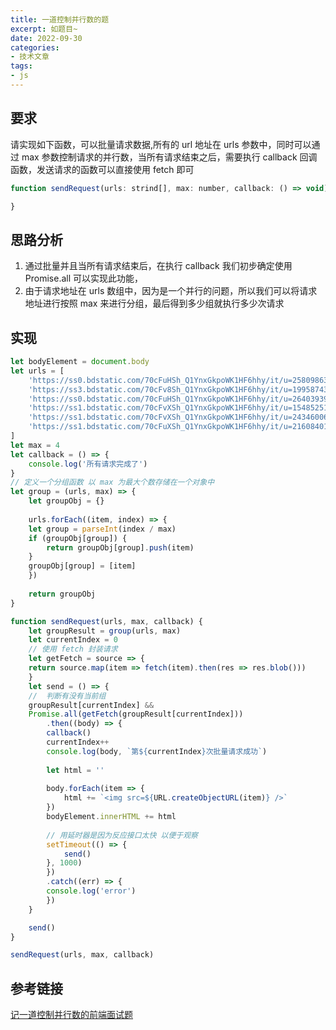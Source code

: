 ```yaml
---
title: 一道控制并行数的题
excerpt: 如题目~
date: 2022-09-30
categories:
- 技术文章
tags:
- js
---
```


## 要求
请实现如下函数，可以批量请求数据,所有的 url 地址在 urls 参数中，同时可以通过 max 参数控制请求的并行数，当所有请求结束之后，需要执行 callback 回调函数，发送请求的函数可以直接使用 fetch 即可
```javascript
function sendRequest(urls: strind[], max: number, callback: () => void) {

}
```

## 思路分析
1. 通过批量并且当所有请求结束后，在执行 callback 我们初步确定使用 Promise.all 可以实现此功能，
2. 由于请求地址在 urls 数组中，因为是一个并行的问题，所以我们可以将请求地址进行按照 max 来进行分组，最后得到多少组就执行多少次请求

## 实现
```javascript
let bodyElement = document.body
let urls = [
    'https://ss0.bdstatic.com/70cFuHSh_Q1YnxGkpoWK1HF6hhy/it/u=2580986389,1527418707&fm=27&gp=0.jpg',
    'https://ss3.bdstatic.com/70cFv8Sh_Q1YnxGkpoWK1HF6hhy/it/u=1995874357,4132437942&fm=27&gp=0.jpg',
    'https://ss0.bdstatic.com/70cFuHSh_Q1YnxGkpoWK1HF6hhy/it/u=2640393967,721831803&fm=27&gp=0.jpg',
    'https://ss1.bdstatic.com/70cFvXSh_Q1YnxGkpoWK1HF6hhy/it/u=1548525155,1032715394&fm=27&gp=0.jpg',
    'https://ss1.bdstatic.com/70cFvXSh_Q1YnxGkpoWK1HF6hhy/it/u=2434600655,2612296260&fm=27&gp=0.jpg',
    'https://ss1.bdstatic.com/70cFuXSh_Q1YnxGkpoWK1HF6hhy/it/u=2160840192,133594931&fm=27&gp=0.jpg'
]
let max = 4
let callback = () => {
    console.log('所有请求完成了')
}
// 定义一个分组函数 以 max 为最大个数存储在一个对象中
let group = (urls, max) => {
    let groupObj = {}
    
    urls.forEach((item, index) => {
    let group = parseInt(index / max)
    if (groupObj[group]) {
        return groupObj[group].push(item)
    }
    groupObj[group] = [item]
    })
    
    return groupObj
}

function sendRequest(urls, max, callback) {
    let groupResult = group(urls, max)
    let currentIndex = 0
    // 使用 fetch 封装请求
    let getFetch = source => {
    return source.map(item => fetch(item).then(res => res.blob()))
    }
    let send = () => {
    //  判断有没有当前组
    groupResult[currentIndex] &&
    Promise.all(getFetch(groupResult[currentIndex]))
        .then((body) => {
        callback()
        currentIndex++
        console.log(body, `第${currentIndex}次批量请求成功`)
        
        let html = ''
        
        body.forEach(item => {
            html += `<img src=${URL.createObjectURL(item)} />`
        })
        bodyElement.innerHTML += html
        
        // 用延时器是因为反应接口太快 以便于观察
        setTimeout(() => {
            send()
        }, 1000)
        })
        .catch((err) => {
        console.log('error')
        })
    }

    send()
}

sendRequest(urls, max, callback)

```

## 参考链接
[记一道控制并行数的前端面试题](https://juejin.im/post/6844903795806175240)